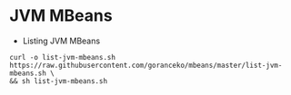 # JVM MBeans

* Listing JVM MBeans
```console
curl -o list-jvm-mbeans.sh https://raw.githubusercontent.com/goranceko/mbeans/master/list-jvm-mbeans.sh \
&& sh list-jvm-mbeans.sh
```
